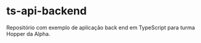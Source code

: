 # ts-api-backend
Repositório com exemplo de aplicação back end em TypeScript para turma Hopper da Alpha.
